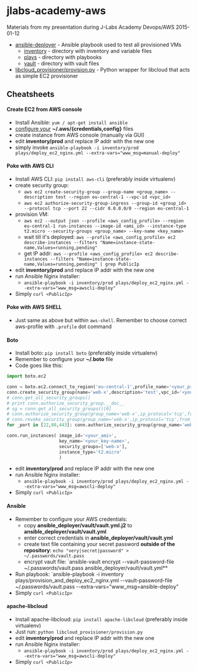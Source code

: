 # jlabs-academy-aws

Materials from my presentation during J-Labs Academy Devops/AWS 2015-01-12

- [ansible-deployer](ansible-deployer) - Ansible playbook used to test all provisioned VMs
    - [inventory](ansible-deployer/inventory) - directory with inventory and variable files
    - [plays](ansible-deployer/plays) - directory with playbooks
    - [vault](ansible-deployer/vault) - directory with vault files
- [libcloud_provisioner/provision.py](libcloud_provisioner/provision.py) - Python wrapper for libcloud
  that acts as simple EC2 provisioner
  
## Cheatsheets ###

#### Create EC2 from AWS console ####

- Install Ansible: `yum / apt-get install ansible`
- [configure your](http://docs.aws.amazon.com/cli/latest/userguide/cli-chap-getting-started.html) **~/.aws/{credentials,config}** files
- create instance from AWS console (manually via GUI)
- edit **inventory/prod** and replace IP addr with the new one
- simply invoke `ansible-playbook -i inventory/prod plays/deploy_ec2_nginx.yml --extra-vars="www_msg=manual-deploy"`

#### Poke with AWS CLI ###

- Install AWS CLI: `pip install aws-cli` (preferably inside virtualenv)
- create security group:
    - `aws ec2 create-security-group --group-name <group_name> --description test --region eu-central-1 --vpc-id <vpc_id>`
    - `aws ec2 authorize-security-group-ingress --group-id <group_id> --protocol tcp --port 22 --cidr 0.0.0.0/0 --region eu-central-1`
- provision VM:
    - `aws ec2 --output json --profile <aws_config_profile> --region eu-central-1 run-instances --image-id <ami_id> --instance-type t2.micro --security-groups <group_name> --key-name <key_name>`
    - wait till it's deployed: `aws --profile <aws_config_profile> ec2 describe-instances --filters "Name=instance-state-name,Values=running,pending"`
    - get IP addr: `aws --profile <aws_config_profile> ec2 describe-instances --filters "Name=instance-state-name,Values=running,pending" | grep PublicIp`
- edit **inventory/prod** and replace IP addr with the new one
- run Ansible Nginx installer:
    - `ansible-playbook -i inventory/prod plays/deploy_ec2_nginx.yml --extra-vars="www_msg=awscli-deploy"`
- Simply `curl <PublicIp>`

#### Poke with AWS SHELL ####

- Just same as above but within `aws-shell`. Remember to choose correct aws-profile with `.profile` dot command

#### Boto ####

- Install boto: `pip install boto` (preferably inside virtualenv)
- Remember to configure your **~/.boto** file
- Code goes like this:
```python
import boto.ec2

conn = boto.ec2.connect_to_region('eu-central-1',profile_name='<your_profile>')
conn.create_security_group(name='web-x',description='test',vpc_id='<your_vpc_id>')
# conn.get_all_security_groups()
# print conn.authorize_security_group.__doc__
# sg = conn.get_all_security_groups()[0]
# conn.authorize_security_group(group_name='web-x',ip_protocol='tcp',from_port=22,to_port=22,cidr_ip='0.0.0.0/0')
# conn.revoke_security_group(group_name='web-x',ip_protocol='tcp',from_port=22,to_port=22,cidr_ip='0.0.0.0/0')
for _port in [22,80,443]: conn.authorize_security_group(group_name='web-x',ip_protocol='tcp',from_port=_port,to_port=_port,cidr_ip='0.0.0.0/0')

conn.run_instances( image_id='<your_ami>', 
                    key_name='<your_key-name>', 
                    security_groups=['web-x'], 
                    instance_type='t2.micro'
                    )
```
- edit **inventory/prod** and replace IP addr with the new one
- run Ansible Nginx installer:
    - `ansible-playbook -i inventory/prod plays/deploy_ec2_nginx.yml --extra-vars="www_msg=awscli-deploy"`
- Simply `curl <PublicIp>`

#### Ansible ####

- Remember to configure your AWS credentials:
    - copy **ansible_deployer/vault/vault.yml.j2** to **ansible_deployer/vault/vault.yml**
    - enter correct credentials in **ansible_deployer/vault/vault.yml**
    - create text file containing your secret password **outside of the repository**: `echo "very|secret|password" > ~/.passwords/vault.pass`
    - encrypt vault file: `ansible-vault encrypt --vault-password-file ~/.passwords/vault.pass ansible_deployer/vault/vault.yml**
- Run playbook: `ansible-playbook -i inventory plays/provision_and_deploy_ec2_nginx.yml --vault-password-file ~/.passwords/vault.pass --extra-vars="www_msg=ansible-deploy"
- Simply `curl <PublicIp>`

#### apache-libcloud ####

- Install apache-libcloud: `pip install apache-libcloud` (preferably inside virtualenv)
- Just run: `python libcloud_provisioner/provision.py`
- edit **inventory/prod** and replace IP addr with the new one
- run Ansible Nginx installer:
    - `ansible-playbook -i inventory/prod plays/deploy_ec2_nginx.yml --extra-vars="www_msg=awscli-deploy"`
- Simply `curl <PublicIp>`

